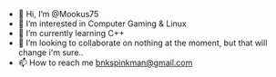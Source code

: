 - 👋 Hi, I’m @Mookus75
- 👀 I’m interested in Computer Gaming & Linux
- 🌱 I’m currently learning C++
- 💞️ I’m looking to collaborate on nothing at the moment, but that will change i'm sure..
- 📫 How to reach me bnkspinkman@gmail.com

<!---
Mookus75/Mookus75 is a ✨ special ✨ repository because its `README.md` (this file) appears on your GitHub profile.
You can click the Preview link to take a look at your changes.
--->
